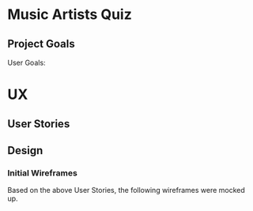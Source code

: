 # Music Artists Quiz
## Project Goals


User Goals:



# UX
## User Stories



## Design
### Initial Wireframes
Based on the above User Stories, the following wireframes were mocked up.
